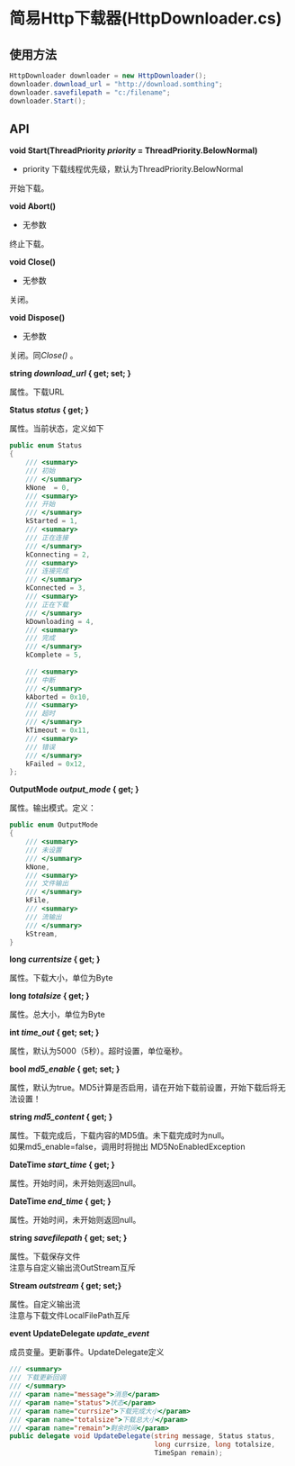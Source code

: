 简易Http下载器(HttpDownloader.cs)
========================

使用方法
-------
```cs
HttpDownloader downloader = new HttpDownloader();
downloader.download_url = "http://download.somthing";
downloader.savefilepath = "c:/filename";
downloader.Start();
```

API
---

**void Start(ThreadPriority *priority* = ThreadPriority.BelowNormal)**

- priority 下载线程优先级，默认为ThreadPriority.BelowNormal

开始下载。

**void Abort()**

- 无参数

终止下载。

**void Close()**

- 无参数

关闭。

**void Dispose()**

- 无参数

关闭。同*Close()* 。

**string *download_url* { get; set; }**

属性。下载URL

**Status *status* { get; }**

属性。当前状态，定义如下

```cs
public enum Status
{
    /// <summary>
    /// 初始
    /// </summary>
    kNone  = 0,
    /// <summary>
    /// 开始
    /// </summary>
    kStarted = 1,
    /// <summary>
    /// 正在连接
    /// </summary>
    kConnecting = 2,
    /// <summary>
    /// 连接完成
    /// </summary>
    kConnected = 3,
    /// <summary>
    /// 正在下载
    /// </summary>
    kDownloading = 4,
    /// <summary>
    /// 完成
    /// </summary>
    kComplete = 5,
    
    /// <summary>
    /// 中断
    /// </summary>
    kAborted = 0x10,
    /// <summary>
    /// 超时
    /// </summary>
    kTimeout = 0x11,
    /// <summary>
    /// 错误
    /// </summary>
    kFailed = 0x12,
};
```

**OutputMode *output_mode* { get; }**

属性。输出模式。定义：

```cs
public enum OutputMode
{ 
    /// <summary>
    /// 未设置
    /// </summary>
    kNone,
    /// <summary>
    /// 文件输出
    /// </summary>
    kFile,
    /// <summary>
    /// 流输出
    /// </summary>
    kStream,
}
```

**long *currentsize* { get; }**

属性。下载大小，单位为Byte

**long *totalsize* { get; }**

属性。总大小，单位为Byte

**int *time_out* { get; set; }**

属性，默认为5000（5秒）。超时设置，单位毫秒。

**bool *md5_enable* { get; set; }**

属性，默认为true。MD5计算是否启用，请在开始下载前设置，开始下载后将无法设置！  

**string *md5_content* { get; }**

属性。下载完成后，下载内容的MD5值。未下载完成时为null。  
如果md5_enable=false，调用时将抛出 MD5NoEnabledException

**DateTime *start_time* { get; }**

属性。开始时间，未开始则返回null。

**DateTime *end_time* { get; }**

属性。开始时间，未开始则返回null。

**string *savefilepath* { get; set; }**

属性。下载保存文件  
注意与自定义输出流OutStream互斥

**Stream *outstream* { get; set;}**

属性。自定义输出流  
注意与下载文件LocalFilePath互斥

**event UpdateDelegate *update_event***

成员变量。更新事件。UpdateDelegate定义

```cs
/// <summary>
/// 下载更新回调
/// </summary>
/// <param name="message">消息</param>
/// <param name="status">状态</param>
/// <param name="currsize">下载完成大小</param>
/// <param name="totalsize">下载总大小</param>
/// <param name="remain">剩余时间</param>
public delegate void UpdateDelegate(string message, Status status,
                                    long currsize, long totalsize,
                                    TimeSpan remain);
```

